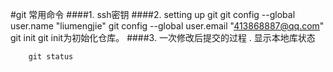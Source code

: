 #git 常用命令
####1. ssh密钥
####2. setting up git 
		git config --global user.name "liumengjie"
		git config --global user.email "413868887@qq.com"
		git init 
git init为初始化仓库。
####3. 一次修改后提交的过程
. 显示本地库状态

		git status
